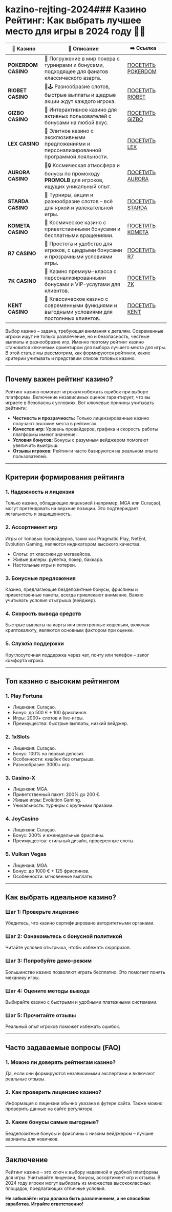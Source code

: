 # kazino-rejting-2024### Казино Рейтинг: Как выбрать лучшее место для игры в 2024 году 🎲✨
| 🎰 Казино           | 📜 Описание                                                                                       | ➡️ Ссылка                                                                                          |   |
| ------------------- | ------------------------------------------------------------------------------------------------- | -------------------------------------------------------------------------------------------------- | - |
| **POKERDOM CASINO** | 🎲 Погружение в мир покера с турнирами и бонусами, подходящее для фанатов классического азарта.   | [ПОСЕТИТЬ POKERDOM](https://brandplay.link/FwVc4f)                                                 |   |
| **RIOBET CASINO**   | 🌟🕹️ Разнообразие слотов, быстрые выплаты и щедрые акции ждут каждого игрока.                    | [ПОСЕТИТЬ RIOBET](https://brandplay.link/TnjsxFvH)                                                 |   |
| **GIZBO CASINO**    | 🚀 Интерактивное казино для активных пользователей с бонусами на любой вкус.                      | [ПОСЕТИТЬ GIZBO](https://brandplay.link/rvzLrVLp)                                                  |   |
| **LEX CASINO**      | 🎰 Элитное казино с эксклюзивными предложениями и персонализированной программой лояльности.      | [ПОСЕТИТЬ LEX](https://brandplay.link/VMqNXPFs)                                                    |   |
| **AURORA CASINO**   | 🌌🔒 Космическая атмосфера и бонусы по промокоду **PROMOLB** для игроков, ищущих уникальный опыт. | [ПОСЕТИТЬ AURORA](https://10trafic-stat2.com/click/668546556bcc6313411604bc/6766/13031/subaccount) |   |
| **STARDA CASINO**   | 🌠 Турниры, акции и разнообразие слотов – всё для яркой и увлекательной игры.                     | [ПОСЕТИТЬ STARDA](https://brandplay.link/HDcDrxLk)                                                 |   |
| **KOMETA CASINO**   | 💫 Космическое казино с приветственными бонусами и бесплатными вращениями.                        | [ПОСЕТИТЬ KOMETA](https://brandplay.link/jHzFFYGv)                                                 |   |
| **R7 CASINO**       | 🎯 Простота и удобство для игроков, с щедрыми бонусами и прозрачными условиями игры.              | [ПОСЕТИТЬ R7](https://brandplay.link/dByFXP7h)                                                     |   |
| **7K CASINO**       | 💎 Казино премиум-класса с персонализированными бонусами и VIP-услугами для клиентов.             | [ПОСЕТИТЬ 7K](https://brandplay.link/dd46bNgD)                                                     |   |
| **KENT CASINO**     | 🎲 Классическое казино с современными функциями и выгодными условиями для постоянных клиентов.    | [ПОСЕТИТЬ KENT](https://brandplay.link/XRH1g6Vb)                                                   |   |
Выбор казино – задача, требующая внимания к деталям. Современные игроки ищут не только развлечение, но и безопасность, честные выплаты и разнообразие игр. Именно поэтому рейтинг казино становится ключевым ориентиром для выбора лучшего места для игры. В этой статье мы рассмотрим, как формируются рейтинги, какие критерии учитывать и представим список топовых казино.

***

## Почему важен рейтинг казино?

Рейтинг казино помогает игрокам избежать ошибок при выборе платформы. Включение независимых оценок гарантирует, что вы играете в безопасных условиях. Вот ключевые причины учитывать рейтинги:

* **Честность и прозрачность:** Только лицензированные казино получают высокие места в рейтингах.
* **Качество игр:** Уровень провайдеров, графика и скорость работы платформы имеют значение.
* **Условия бонусов:** Бонусы с разумным вейджером помогают увеличить выигрыш.
* **Отзывы игроков:** Рейтинги часто базируются на реальном опыте пользователей.

***

## Критерии формирования рейтинга

### 1. **Надежность и лицензия**

Только казино, обладающие лицензией (например, MGA или Curaçao), могут претендовать на верхние позиции. Это подтверждает легальность и защищенность.

### 2. **Ассортимент игр**

Игры от топовых провайдеров, таких как Pragmatic Play, NetEnt, Evolution Gaming, являются индикатором высокого качества.

* Слоты: от классики до мегавейсов.
* Живые дилеры: рулетка, покер, баккара.
* Настольные игры и лотереи.

### 3. **Бонусные предложения**

Казино, предлагающие бездепозитные бонусы, фриспины и приветственные пакеты, всегда привлекают внимание. Важно учитывать условия отыгрыша (вейджер).

### 4. **Скорость вывода средств**

Быстрые выплаты на карты или электронные кошельки, включая криптовалюту, являются основным фактором при оценке.

### 5. **Служба поддержки**

Круглосуточная поддержка через чат, почту или телефон – залог комфорта игрока.

***

## Топ казино с высоким рейтингом

### 1. **Play Fortuna**

* Лицензия: Curaçao.
* Бонус: до 500 € + 100 фриспинов.
* Игры: 2000+ слотов и live-игры.
* Преимущества: быстрые выплаты, низкий вейджер.

### 2. **1xSlots**

* Лицензия: Curaçao.
* Бонус: 100% на первый депозит.
* Особенности: кэшбек без отыгрыша.
* Разнообразие: 3000+ игр.

### 3. **Casino-X**

* Лицензия: MGA.
* Приветственный пакет: 200% до 200 €.
* Живые игры: Evolution Gaming.
* Уникальность: турниры с крупными призами.

### 4. **JoyCasino**

* Лицензия: Curaçao.
* Бонус: 200% и еженедельные фриспины.
* Преимущества: стильный дизайн, проверенные слоты.

### 5. **Vulkan Vegas**

* Лицензия: MGA.
* Бонус: до 1000 € + 125 фриспинов.
* Особенности: мгновенные выплаты.

***

## Как выбрать идеальное казино?

### Шаг 1: Проверьте лицензию

Убедитесь, что казино сертифицировано авторитетными органами.

### Шаг 2: Ознакомьтесь с бонусной политикой

Читайте условия отыгрыша, чтобы избежать сюрпризов.

### Шаг 3: Попробуйте демо-режим

Большинство казино позволяют играть бесплатно. Это помогает понять механику игры.

### Шаг 4: Оцените методы вывода

Выбирайте казино с быстрыми и удобными платежными системами.

### Шаг 5: Прочитайте отзывы

Реальный опыт игроков поможет избежать ошибок.

***

## Часто задаваемые вопросы (FAQ)

### **1. Можно ли доверять рейтингам казино?**

Да, если они формируются независимыми экспертами и включают реальные отзывы.

### **2. Как проверить лицензию казино?**

Информация о лицензии обычно указана в футере сайта. Также можно проверить данные на сайте регулятора.

### **3. Какие бонусы самые выгодные?**

Бездепозитные бонусы и фриспины с низким вейджером – лучшие варианты для новичков.

***

## Заключение

Рейтинг казино – это ключ к выбору надежной и удобной платформы для игры. Учитывайте лицензии, бонусы, ассортимент игр и отзывы. В 2024 году игроки могут выбирать из множества высококлассных площадок, предлагающих отличные условия.

**Не забывайте: игра должна быть развлечением, а не способом заработка. Играйте ответственно!**
